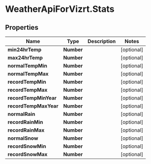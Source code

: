 # WeatherApiForVizrt.Stats

## Properties
Name | Type | Description | Notes
------------ | ------------- | ------------- | -------------
**min24hrTemp** | **Number** |  | [optional] 
**max24hrTemp** | **Number** |  | [optional] 
**normalTempMin** | **Number** |  | [optional] 
**normalTempMax** | **Number** |  | [optional] 
**recordTempMin** | **Number** |  | [optional] 
**recordTempMax** | **Number** |  | [optional] 
**recordTempMinYear** | **Number** |  | [optional] 
**recordTempMaxYear** | **Number** |  | [optional] 
**normalRain** | **Number** |  | [optional] 
**recordRainMin** | **Number** |  | [optional] 
**recordRainMax** | **Number** |  | [optional] 
**normalSnow** | **Number** |  | [optional] 
**recordSnowMin** | **Number** |  | [optional] 
**recordSnowMax** | **Number** |  | [optional] 


